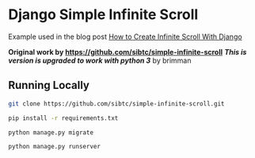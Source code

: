 # Django Simple Infinite Scroll

Example used in the blog post [How to Create Infinite Scroll With Django](https://simpleisbetterthancomplex.com/tutorial/2017/03/13/how-to-create-infinite-scroll-with-django.html)

**Original work by https://github.com/sibtc/simple-infinite-scroll**
***This is version is upgraded to work with python 3*** by brimman
## Running Locally

```bash
git clone https://github.com/sibtc/simple-infinite-scroll.git
```

```bash
pip install -r requirements.txt
```

```bash
python manage.py migrate
```

```bash
python manage.py runserver
```

